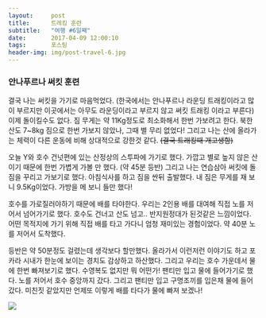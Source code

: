 ```yaml
---          
layout:	    post          
title: 	    트레킹 훈련
subtitle:   "여행 #6일째"          
date:       2017-04-09 12:00:10   
tags:       포스팅          
header-img: img/post-travel-6.jpg
---          
```




### 안나푸르나 써킷 훈련

결국 나는 써킷을 가기로 마음먹었다. (한국에서는 안나푸르나 라운딩 트래킹이라고 많이 부르지만 이곳에서는 아무도 라운딩이라고 부르지 않고 써킷 트래킹 이라고 부른다) 이제 돌이킬수도 없다. 짐 무게는 약 11Kg정도로 최소화해서 한번 가보려고 한다. 북한산도 7~8kg 짐으로 한번 가보지 않았나, 그때 별 무리 없었다! 그리고 나는 산에 올라가는 체력이 다른 운동에 비해 상대적으로 강한것 같다. ~~(결국 트래킹때 개고생함)~~

오늘 Y와 호수 건넛편에 있는 산정상의 스투파에 가기로 했다. 가깝고 별로 높지 않은 산이기 때문에 한번 가볍게 가볼 만 했다. (약 45분 등반) 그리고 나는 연습삼아 써킷에 돌 짐을 꾸리고 가보기로 했다. 아침식사를 하고 짐을 싼뒤 출발했다. 내 짐은 무게를 재 보니 9.5Kg이었다. 가방을 메 보니 들만 했다!

호수를 가로질러야하기 때문에 배를 타야한다. 우리는 2인용 배를 대여해 직접 노를 저어서 넘어가기로 했다. 호수도 건너고 산도 넘고.. 반지원정대가 된것같은 느낌이었다. 어떤 목적지에 가기 위해 직접 배를 타고 가다니 엄청 재미있는 경험이었다. 약 40분 노를 저어서 도착했다.

등반은 약 50분정도 걸렸는데 생각보다 할만했다. 올라가서 이런저런 이야기도 하고 포카라 시내가 한눈에 보이는 경치도 감상하고 하산했다. 그리고 우리는 호수 가운데서 물에 한번 빠져보기로 했다. 수영복도 없지만 뭐 어떤가! 팬티만 입고 물에 들어가기로 했다. 노를 저어서 호수 중앙까지 갔다. 그리고 팬티만 입고 구명조끼를 입은채 물에 들어 갔다. 미친짓 같았지만 언제또 이렇게 배를 타다가 물에 빠져 보겠나!


![](/img/170409-boat.jpg) 
